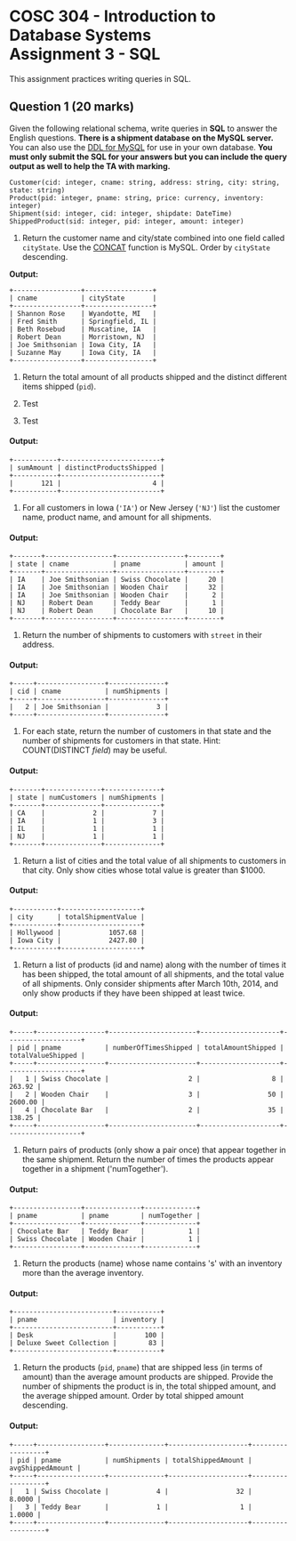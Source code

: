 # COSC 304 - Introduction to Database Systems<br>Assignment 3 - SQL

This assignment practices writing queries in SQL.

## Question 1 (20 marks)

Given the following relational schema, write queries in **SQL** to answer the English questions. **There is a shipment database on the MySQL server.** You can also use the [DDL for MySQL](ShipmentMySQL.sql) for use in your own database. **You must only submit the SQL for your answers but you can include the query output as well to help the TA with marking.**

```
Customer(cid: integer, cname: string, address: string, city: string, state: string)
Product(pid: integer, pname: string, price: currency, inventory: integer)
Shipment(sid: integer, cid: integer, shipdate: DateTime)
ShippedProduct(sid: integer, pid: integer, amount: integer)
```

1. Return the customer name and city/state combined into one field called `cityState`. Use the [CONCAT](https://dev.mysql.com/doc/refman/8.0/en/string-functions.html#function_concat) function is MySQL. Order by `cityState` descending.

**Output:**
```
+-----------------+-----------------+
| cname           | cityState       |
+-----------------+-----------------+
| Shannon Rose    | Wyandotte, MI   |
| Fred Smith      | Springfield, IL |
| Beth Rosebud    | Muscatine, IA   |
| Robert Dean     | Morristown, NJ  |
| Joe Smithsonian | Iowa City, IA   |
| Suzanne May     | Iowa City, IA   |
+-----------------+-----------------+
```

1. Return the total amount of all products shipped and the distinct different items shipped (`pid`).

1. Test
1. Test

#### Output:
```
+-----------+-------------------------+
| sumAmount | distinctProductsShipped |
+-----------+-------------------------+
|       121 |                       4 |
+-----------+-------------------------+
```

1. For all customers in Iowa (`'IA'`) or New Jersey (`'NJ'`) list the customer name, product name, and amount for all shipments.

#### Output:
```
+-------+-----------------+-----------------+--------+
| state | cname           | pname           | amount |
+-------+-----------------+-----------------+--------+
| IA    | Joe Smithsonian | Swiss Chocolate |     20 |
| IA    | Joe Smithsonian | Wooden Chair    |     32 |
| IA    | Joe Smithsonian | Wooden Chair    |      2 |
| NJ    | Robert Dean     | Teddy Bear      |      1 |
| NJ    | Robert Dean     | Chocolate Bar   |     10 |
+-------+-----------------+-----------------+--------+
```

1. Return the number of shipments to customers with `street` in their address.

#### Output:
```
+-----+-----------------+--------------+
| cid | cname           | numShipments |
+-----+-----------------+--------------+
|   2 | Joe Smithsonian |            3 |
+-----+-----------------+--------------+
```

1. For each state, return the number of customers in that state and the number of shipments for customers in that state. Hint: COUNT(DISTINCT *field*) may be useful.

#### Output:
```
+-------+--------------+--------------+
| state | numCustomers | numShipments |
+-------+--------------+--------------+
| CA    |            2 |            7 |
| IA    |            1 |            3 |
| IL    |            1 |            1 |
| NJ    |            1 |            1 |
+-------+--------------+--------------+
```

1. Return a list of cities and the total value of all shipments to customers in that city. Only show cities whose total value is greater than $1000.

#### Output:
```
+-----------+--------------------+
| city      | totalShipmentValue |
+-----------+--------------------+
| Hollywood |            1057.68 |
| Iowa City |            2427.80 |
+-----------+--------------------+
```

1. Return a list of products (id and name) along with the number of times it has been shipped, the total amount of all shipments, and the total value of all shipments. Only consider shipments after March 10th, 2014, and only show products if they have been shipped at least twice.

#### Output:
```
+-----+-----------------+----------------------+--------------------+-------------------+
| pid | pname           | numberOfTimesShipped | totalAmountShipped | totalValueShipped |
+-----+-----------------+----------------------+--------------------+-------------------+
|   1 | Swiss Chocolate |                    2 |                  8 |            263.92 |
|   2 | Wooden Chair    |                    3 |                 50 |           2600.00 |
|   4 | Chocolate Bar   |                    2 |                 35 |            138.25 |
+-----+-----------------+----------------------+--------------------+-------------------+
```

 1. Return pairs of products (only show a pair once) that appear together in the same shipment. Return the number of times the products appear together in a shipment ('numTogether'). 

#### Output:
```
+-----------------+--------------+-------------+
| pname           | pname        | numTogether |
+-----------------+--------------+-------------+
| Chocolate Bar   | Teddy Bear   |           1 |
| Swiss Chocolate | Wooden Chair |           1 |
+-----------------+--------------+-------------+
```

1. Return the products (name) whose name contains 's' with an inventory more than the average inventory.

#### Output:
```
+-------------------------+-----------+
| pname                   | inventory |
+-------------------------+-----------+
| Desk                    |       100 |
| Deluxe Sweet Collection |        83 |
+-------------------------+-----------+
```

1. Return the products (`pid`, `pname`) that are shipped less (in terms of amount) than the average amount products are shipped. Provide the number of shipments the product is in, the total shipped amount, and the average shipped amount. Order by total shipped amount descending.

#### Output:
```
+-----+-----------------+--------------+--------------------+------------------+
| pid | pname           | numShipments | totalShippedAmount | avgShippedAmount |
+-----+-----------------+--------------+--------------------+------------------+
|   1 | Swiss Chocolate |            4 |                 32 |           8.0000 |
|   3 | Teddy Bear      |            1 |                  1 |           1.0000 |
+-----+-----------------+--------------+--------------------+------------------+
```
